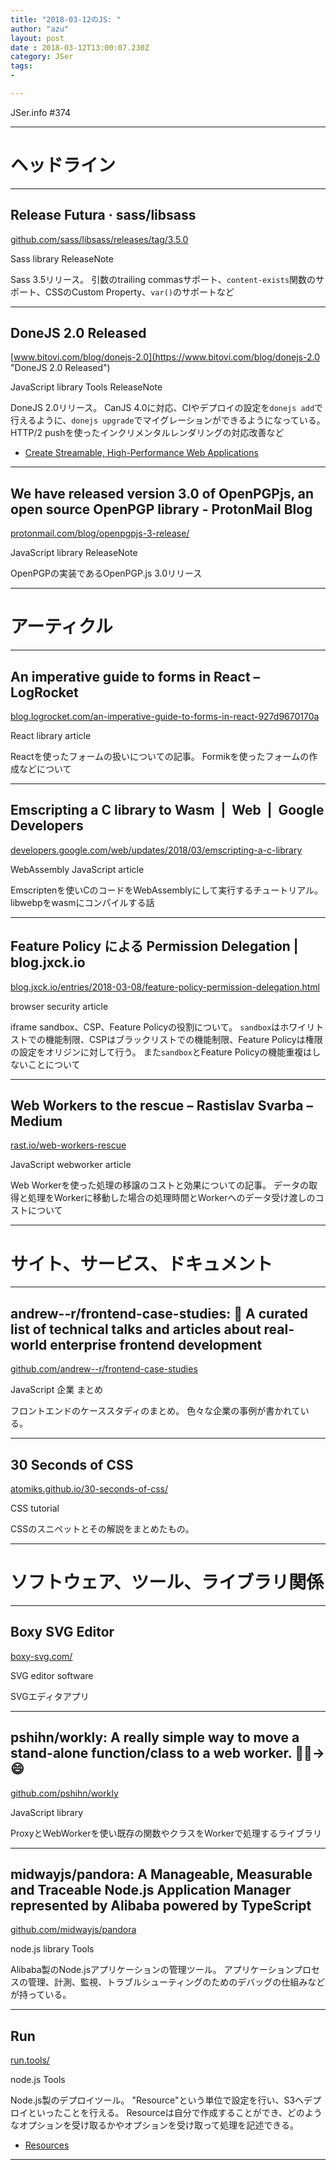 ```yaml
---
title: "2018-03-12のJS: "
author: "azu"
layout: post
date : 2018-03-12T13:00:07.230Z
category: JSer
tags:
-

---
```


JSer.info #374

----

<h1 class="site-genre">ヘッドライン</h1>

----

## Release Futura · sass/libsass
[github.com/sass/libsass/releases/tag/3.5.0](https://github.com/sass/libsass/releases/tag/3.5.0 "Release Futura · sass/libsass")
<p class="jser-tags jser-tag-icon"><span class="jser-tag">Sass</span> <span class="jser-tag">library</span> <span class="jser-tag">ReleaseNote</span></p>

Sass 3.5リリース。
引数のtrailing commasサポート、`content-exists`関数のサポート、CSSのCustom Property、`var()`のサポートなど


----

## DoneJS 2.0 Released
[www.bitovi.com/blog/donejs-2.0](https://www.bitovi.com/blog/donejs-2.0 "DoneJS 2.0 Released")
<p class="jser-tags jser-tag-icon"><span class="jser-tag">JavaScript</span> <span class="jser-tag">library</span> <span class="jser-tag">Tools</span> <span class="jser-tag">ReleaseNote</span></p>

DoneJS 2.0リリース。
CanJS 4.0に対応、CIやデプロイの設定を`donejs add`で行えるように、`donejs upgrade`でマイグレーションができるようになっている。
HTTP/2 pushを使ったインクリメンタルレンダリングの対応改善など

- [Create Streamable, High-Performance Web Applications](https://www.bitovi.com/streamable "Create Streamable, High-Performance Web Applications")

----

## We have released version 3.0 of OpenPGPjs, an open source OpenPGP library - ProtonMail Blog
[protonmail.com/blog/openpgpjs-3-release/](https://protonmail.com/blog/openpgpjs-3-release/ "We have released version 3.0 of OpenPGPjs, an open source OpenPGP library - ProtonMail Blog")
<p class="jser-tags jser-tag-icon"><span class="jser-tag">JavaScript</span> <span class="jser-tag">library</span> <span class="jser-tag">ReleaseNote</span></p>

OpenPGPの実装であるOpenPGP.js 3.0リリース


----
<h1 class="site-genre">アーティクル</h1>

----

## An imperative guide to forms in React – LogRocket
[blog.logrocket.com/an-imperative-guide-to-forms-in-react-927d9670170a](https://blog.logrocket.com/an-imperative-guide-to-forms-in-react-927d9670170a "An imperative guide to forms in React – LogRocket")
<p class="jser-tags jser-tag-icon"><span class="jser-tag">React</span> <span class="jser-tag">library</span> <span class="jser-tag">article</span></p>

Reactを使ったフォームの扱いについての記事。
Formikを使ったフォームの作成などについて


----

## Emscripting a C library to Wasm  |  Web  |  Google Developers
[developers.google.com/web/updates/2018/03/emscripting-a-c-library](https://developers.google.com/web/updates/2018/03/emscripting-a-c-library "Emscripting a C library to Wasm  |  Web  |  Google Developers")
<p class="jser-tags jser-tag-icon"><span class="jser-tag">WebAssembly</span> <span class="jser-tag">JavaScript</span> <span class="jser-tag">article</span></p>

Emscriptenを使いCのコードをWebAssemblyにして実行するチュートリアル。
libwebpをwasmにコンパイルする話


----

## Feature Policy による Permission Delegation | blog.jxck.io
[blog.jxck.io/entries/2018-03-08/feature-policy-permission-delegation.html](https://blog.jxck.io/entries/2018-03-08/feature-policy-permission-delegation.html "Feature Policy による Permission Delegation | blog.jxck.io")
<p class="jser-tags jser-tag-icon"><span class="jser-tag">browser</span> <span class="jser-tag">security</span> <span class="jser-tag">article</span></p>

iframe sandbox、CSP、Feature Policyの役割について。
`sandbox`はホワイリトストでの機能制限、CSPはブラックリストでの機能制限、Feature Policyは権限の設定をオリジンに対して行う。
また`sandbox`とFeature Policyの機能重複はしないことについて


----

## Web Workers to the rescue – Rastislav Svarba – Medium
[rast.io/web-workers-rescue](https://rast.io/web-workers-rescue "Web Workers to the rescue – Rastislav Svarba – Medium")
<p class="jser-tags jser-tag-icon"><span class="jser-tag">JavaScript</span> <span class="jser-tag">webworker</span> <span class="jser-tag">article</span></p>

Web Workerを使った処理の移譲のコストと効果についての記事。
データの取得と処理をWorkerに移動した場合の処理時間とWorkerへのデータ受け渡しのコストについて


----
<h1 class="site-genre">サイト、サービス、ドキュメント</h1>

----

## andrew--r/frontend-case-studies: 💼 A curated list of technical talks and articles about real-world enterprise frontend development
[github.com/andrew--r/frontend-case-studies](https://github.com/andrew--r/frontend-case-studies "andrew--r/frontend-case-studies: 💼 A curated list of technical talks and articles about real-world enterprise frontend development")
<p class="jser-tags jser-tag-icon"><span class="jser-tag">JavaScript</span> <span class="jser-tag">企業</span> <span class="jser-tag">まとめ</span></p>

フロントエンドのケーススタディのまとめ。
色々な企業の事例が書かれている。


----

## 30 Seconds of CSS
[atomiks.github.io/30-seconds-of-css/](https://atomiks.github.io/30-seconds-of-css/ "30 Seconds of CSS")
<p class="jser-tags jser-tag-icon"><span class="jser-tag">CSS</span> <span class="jser-tag">tutorial</span></p>

CSSのスニペットとその解説をまとめたもの。


----
<h1 class="site-genre">ソフトウェア、ツール、ライブラリ関係</h1>

----

## Boxy SVG Editor
[boxy-svg.com/](https://boxy-svg.com/ "Boxy SVG Editor")
<p class="jser-tags jser-tag-icon"><span class="jser-tag">SVG</span> <span class="jser-tag">editor</span> <span class="jser-tag">software</span></p>

SVGエディタアプリ


----

## pshihn/workly: A really simple way to move a stand-alone function/class to a web worker. 🏋️‍♀️→ 😄
[github.com/pshihn/workly](https://github.com/pshihn/workly "pshihn/workly: A really simple way to move a stand-alone function/class to a web worker. 🏋️‍♀️→ 😄")
<p class="jser-tags jser-tag-icon"><span class="jser-tag">JavaScript</span> <span class="jser-tag">library</span></p>

ProxyとWebWorkerを使い既存の関数やクラスをWorkerで処理するライブラリ


----

## midwayjs/pandora: A Manageable, Measurable and Traceable Node.js Application Manager represented by Alibaba powered by TypeScript
[github.com/midwayjs/pandora](https://github.com/midwayjs/pandora "midwayjs/pandora: A Manageable, Measurable and Traceable Node.js Application Manager represented by Alibaba powered by TypeScript")
<p class="jser-tags jser-tag-icon"><span class="jser-tag">node.js</span> <span class="jser-tag">library</span> <span class="jser-tag">Tools</span></p>

Alibaba製のNode.jsアプリケーションの管理ツール。
アプリケーションプロセスの管理、計測、監視、トラブルシューティングのためのデバッグの仕組みなどが持っている。


----

## Run
[run.tools/](https://run.tools/ "Run")
<p class="jser-tags jser-tag-icon"><span class="jser-tag">node.js</span> <span class="jser-tag">Tools</span></p>

Node.js製のデプロイツール。
"Resource"という単位で設定を行い、S3へデプロイといったことを行える。
Resourceは自分で作成することができ、どのようなオプションを受け取るかやオプションを受け取って処理を記述できる。

- [Resources](https://run.tools/docs/reference/resources "Resources")

----

